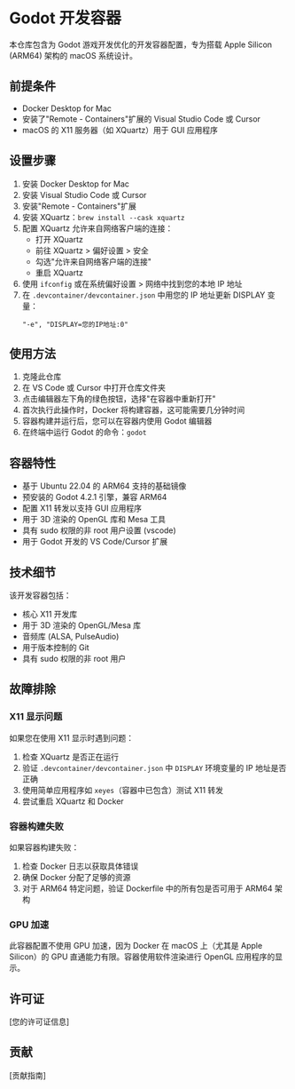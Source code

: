 # Godot 开发容器

本仓库包含为 Godot 游戏开发优化的开发容器配置，专为搭载 Apple Silicon (ARM64) 架构的 macOS 系统设计。

## 前提条件

- Docker Desktop for Mac
- 安装了"Remote - Containers"扩展的 Visual Studio Code 或 Cursor
- macOS 的 X11 服务器（如 XQuartz）用于 GUI 应用程序

## 设置步骤

1. 安装 Docker Desktop for Mac
2. 安装 Visual Studio Code 或 Cursor
3. 安装"Remote - Containers"扩展
4. 安装 XQuartz：`brew install --cask xquartz`
5. 配置 XQuartz 允许来自网络客户端的连接：
   - 打开 XQuartz
   - 前往 XQuartz > 偏好设置 > 安全
   - 勾选"允许来自网络客户端的连接"
   - 重启 XQuartz
6. 使用 `ifconfig` 或在系统偏好设置 > 网络中找到您的本地 IP 地址
7. 在 `.devcontainer/devcontainer.json` 中用您的 IP 地址更新 DISPLAY 变量：
   ```
   "-e", "DISPLAY=您的IP地址:0"
   ```

## 使用方法

1. 克隆此仓库
2. 在 VS Code 或 Cursor 中打开仓库文件夹
3. 点击编辑器左下角的绿色按钮，选择"在容器中重新打开"
4. 首次执行此操作时，Docker 将构建容器，这可能需要几分钟时间
5. 容器构建并运行后，您可以在容器内使用 Godot 编辑器
6. 在终端中运行 Godot 的命令：`godot`

## 容器特性

- 基于 Ubuntu 22.04 的 ARM64 支持的基础镜像
- 预安装的 Godot 4.2.1 引擎，兼容 ARM64
- 配置 X11 转发以支持 GUI 应用程序
- 用于 3D 渲染的 OpenGL 库和 Mesa 工具
- 具有 sudo 权限的非 root 用户设置 (vscode)
- 用于 Godot 开发的 VS Code/Cursor 扩展

## 技术细节

该开发容器包括：
- 核心 X11 开发库
- 用于 3D 渲染的 OpenGL/Mesa 库
- 音频库 (ALSA, PulseAudio)
- 用于版本控制的 Git
- 具有 sudo 权限的非 root 用户

## 故障排除

### X11 显示问题

如果您在使用 X11 显示时遇到问题：

1. 检查 XQuartz 是否正在运行
2. 验证 `.devcontainer/devcontainer.json` 中 `DISPLAY` 环境变量的 IP 地址是否正确
3. 使用简单应用程序如 `xeyes`（容器中已包含）测试 X11 转发
4. 尝试重启 XQuartz 和 Docker

### 容器构建失败

如果容器构建失败：

1. 检查 Docker 日志以获取具体错误
2. 确保 Docker 分配了足够的资源
3. 对于 ARM64 特定问题，验证 Dockerfile 中的所有包是否可用于 ARM64 架构

### GPU 加速

此容器配置不使用 GPU 加速，因为 Docker 在 macOS 上（尤其是 Apple Silicon）的 GPU 直通能力有限。容器使用软件渲染进行 OpenGL 应用程序的显示。

## 许可证

[您的许可证信息]

## 贡献

[贡献指南] 